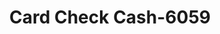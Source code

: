 ---
f_zip-code: 1605
f_state-code: MA
title: Card Check Cash-6059
f_phone: 508-797-6600
f_city-only: Worcester
f_address: 166 Lincoln Worceste
f_location-unique-id: '6059'
slug: card-check-cash-6059
updated-on: '2024-05-30T13:46:58.046Z'
created-on: '2024-05-30T13:36:59.803Z'
published-on: '2024-05-30T13:54:32.469Z'
f_city-state: cms/city/worcester-ma.md
f_company: cms/company/card-check-cash.md
f_state: cms/state/massachusetts.md
layout: '[payday-loan].html'
tags: payday-loan
---